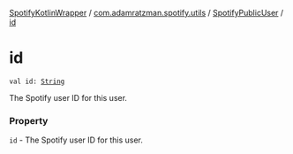 [SpotifyKotlinWrapper](../../index.md) / [com.adamratzman.spotify.utils](../index.md) / [SpotifyPublicUser](index.md) / [id](./id.md)

# id

`val id: `[`String`](https://kotlinlang.org/api/latest/jvm/stdlib/kotlin/-string/index.html)

The Spotify user ID for this user.

### Property

`id` - The Spotify user ID for this user.